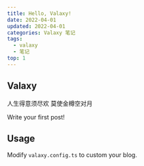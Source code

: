```yaml
---
title: Hello, Valaxy!
date: 2022-04-01
updated: 2022-04-01
categories: Valaxy 笔记
tags:
  - valaxy
  - 笔记
top: 1
---
```


## Valaxy

人生得意须尽欢 莫使金樽空对月

Write your first post!

## Usage

Modify `valaxy.config.ts` to custom your blog.
